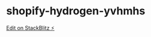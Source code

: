 # shopify-hydrogen-yvhmhs

[Edit on StackBlitz ⚡️](https://stackblitz.com/edit/shopify-hydrogen-yvhmhs)